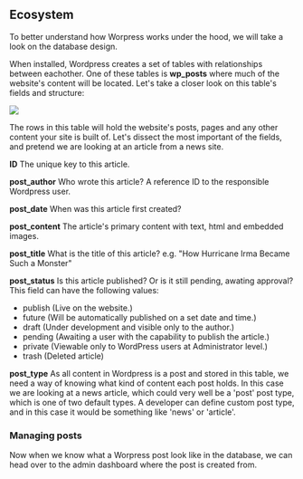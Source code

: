 ## Ecosystem
To better understand how Worpress works under the hood, we will take a look on the database design. 

When installed, Wordpress creates a set of tables with relationships between eachother. One of these tables is **wp_posts** where much of the website's content will be located. Let's take a closer look on this table's fields and structure:

![]({{site.baseurl}}//34.png)

The rows in this table will hold the website's posts, pages and any other content your site is built of. Let's dissect the most important of the fields, and pretend we are looking at an article from a news site.

**ID**
The unique key to this article.

**post_author**
Who wrote this article? A reference ID to the responsible Wordpress user.

**post_date**
When was this article first created?

**post_content**
The article's primary content with text, html and embedded images.

**post_title**
What is the title of this article? e.g. "How Hurricane Irma Became Such a Monster"

**post_status**
Is this article published? Or is it still pending, awating approval? This field can have the following values:

- publish (Live on the website.)
- future (Will be automatically published on a set date and time.)
- draft (Under development and visible only to the author.)
- pending (Awaiting a user with the capability to publish the article.)
- private (Viewable only to WordPress users at Administrator level.)
- trash (Deleted article)

**post_type**
As all content in Wordpress is a post and stored in this table, we need a way of knowing what kind of content each post holds. In this case we are looking at a news article, which could very well be a 'post' post type, which is one of two default types. A developer can define custom post type, and in this case it would be something like 'news' or 'article'.

### Managing posts
Now when we know what a Worpress post look like in the database, we can head over to the admin dashboard where the post is created from.



